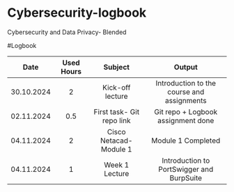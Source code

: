# Cybersecurity-logbook
Cybersecurity and Data Privacy- Blended

#Logbook

| Date | Used Hours | Subject | Output | 
| :---:         |     :---:    | :---: | :---: |
| 30.10.2024   | 2     | Kick-off lecture    | Introduction to the course and assignments    |
| 02.11.2024   | 0.5     | First task- Git repo link    | Git repo + Logbook assignment done    |
| 04.11.2024   | 2     | Cisco Netacad- Module 1    | Module 1 Completed    |
| 04.11.2024   | 1     | Week 1 Lecture    | Introduction to PortSwigger and BurpSuite   |
